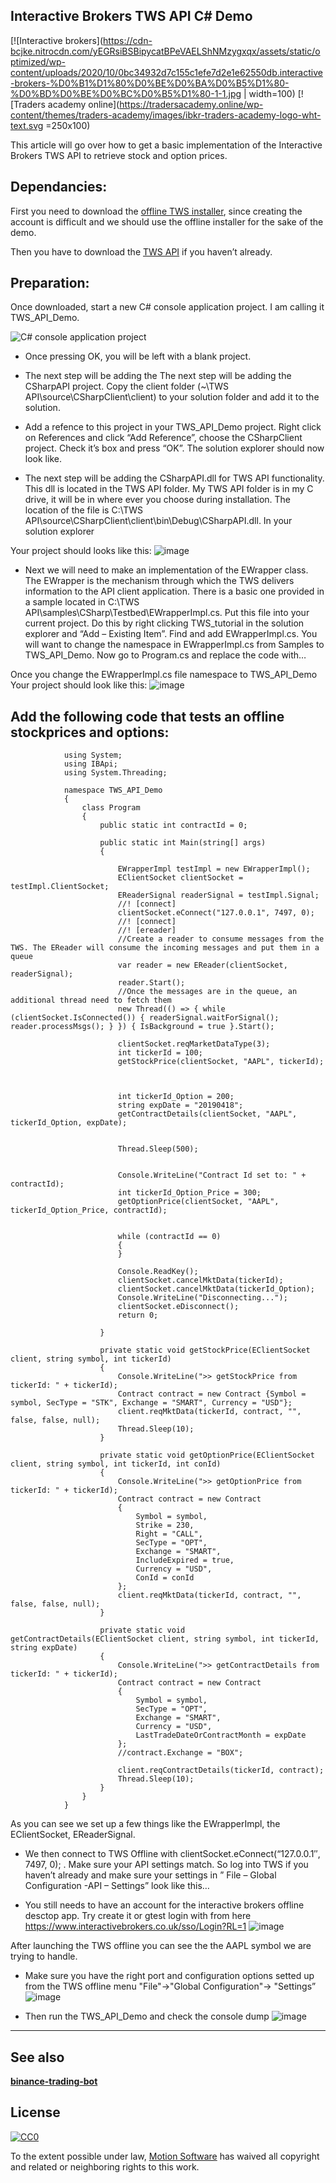 ## **Interactive Brokers TWS API C# Demo**

[![Interactive brokers](https://cdn-bcjke.nitrocdn.com/yEGRsiBSBipycatBPeVAELShNMzygxqx/assets/static/optimized/wp-content/uploads/2020/10/0bc34932d7c155c1efe7d2e1e62550db.interactive-brokers-%D0%B1%D1%80%D0%BE%D0%BA%D0%B5%D1%80-%D0%BD%D0%BE%D0%BC%D0%B5%D1%80-1-1.jpg | width=100)
[![Traders academy online](https://tradersacademy.online/wp-content/themes/traders-academy/images/ibkr-traders-academy-logo-wht-text.svg =250x100)

This article will go over how to get a basic implementation of the Interactive Brokers TWS API to retrieve stock and option prices.

## **Dependancies:**

First you need to download the [offline TWS installer](https://www.interactivebrokers.com/en/index.php?f=15875), since creating the account is difficult and we should use the offline installer for the sake of the demo. 

Then you have to download the [TWS API](https://www.interactivebrokers.com/en/index.php?f=5041) if you haven’t already. 

## **Preparation:**

Once downloaded, start a new C# console application project. 
I am calling it TWS_API_Demo.

![C# console application project](https://user-images.githubusercontent.com/25592914/107505574-9516b000-6ba5-11eb-9ce7-39d7351ba799.jpg)

 - Once pressing OK, you will be left with a blank project. 

 - The next step will be adding the The next step will be adding the CSharpAPI project. Copy the client folder (~\TWS API\source\CSharpClient\client) to your solution folder and add it to the solution.

 - Add a refence to this project in your TWS_API_Demo project. Right click on References and click “Add Reference”, choose the CSharpClient project. Check it’s box and press “OK”. The solution explorer should now look like.

 - The next step will be adding the CSharpAPI.dll for TWS API functionality. This dll is located in the TWS API folder. My TWS API folder is in my C drive, it will be in where ever you choose during installation. The location of the file is C:\TWS API\source\CSharpClient\client\bin\Debug\CSharpAPI.dll. In your solution explorer

 Your project should looks like this:
![image](https://user-images.githubusercontent.com/25592914/107507296-08b9bc80-6ba8-11eb-868c-1ac81d8d305a.png)

 - Next we will need to make an implementation of the EWrapper class. The EWrapper is the mechanism through which the TWS delivers information to the API client application. There is a basic one provided in a sample located in C:\TWS API\samples\CSharp\Testbed\EWrapperImpl.cs. Put this file into your current project. Do this by right clicking TWS_tutorial in the solution explorer and “Add – Existing Item”. Find and add EWrapperImpl.cs. You will want to change the namespace in EWrapperImpl.cs from Samples to TWS_API_Demo. Now go to Program.cs and replace the code with…

Once you change the EWrapperImpl.cs file namespace to TWS_API_Demo Your project should look like this:
![image](https://user-images.githubusercontent.com/25592914/107507540-62ba8200-6ba8-11eb-86c8-66907a3a1b45.png)


## **Add the following code that tests an offline stockprices and options:**

				using System;
				using IBApi;
				using System.Threading;

				namespace TWS_API_Demo
				{
					class Program
					{
						public static int contractId = 0;

						public static int Main(string[] args)
						{

							EWrapperImpl testImpl = new EWrapperImpl();
							EClientSocket clientSocket = testImpl.ClientSocket;
							EReaderSignal readerSignal = testImpl.Signal;
							//! [connect]
							clientSocket.eConnect("127.0.0.1", 7497, 0);
							//! [connect]
							//! [ereader]
							//Create a reader to consume messages from the TWS. The EReader will consume the incoming messages and put them in a queue
							var reader = new EReader(clientSocket, readerSignal);
							reader.Start();
							//Once the messages are in the queue, an additional thread need to fetch them
							new Thread(() => { while (clientSocket.IsConnected()) { readerSignal.waitForSignal(); reader.processMsgs(); } }) { IsBackground = true }.Start();

							clientSocket.reqMarketDataType(3);
							int tickerId = 100;
							getStockPrice(clientSocket, "AAPL", tickerId);



							int tickerId_Option = 200;
							string expDate = "20190418";
							getContractDetails(clientSocket, "AAPL", tickerId_Option, expDate);


							Thread.Sleep(500);


							Console.WriteLine("Contract Id set to: " + contractId);
							int tickerId_Option_Price = 300;
							getOptionPrice(clientSocket, "AAPL", tickerId_Option_Price, contractId);


							while (contractId == 0)
							{
							}

							Console.ReadKey();
							clientSocket.cancelMktData(tickerId);
							clientSocket.cancelMktData(tickerId_Option);
							Console.WriteLine("Disconnecting...");
							clientSocket.eDisconnect();
							return 0;

						}

						private static void getStockPrice(EClientSocket client, string symbol, int tickerId)
						{
							Console.WriteLine(">> getStockPrice from tickerId: " + tickerId);
							Contract contract = new Contract {Symbol = symbol, SecType = "STK", Exchange = "SMART", Currency = "USD"};
							client.reqMktData(tickerId, contract, "", false, false, null);
							Thread.Sleep(10);
						}

						private static void getOptionPrice(EClientSocket client, string symbol, int tickerId, int conId)
						{
							Console.WriteLine(">> getOptionPrice from tickerId: " + tickerId);
							Contract contract = new Contract
							{
								Symbol = symbol,
								Strike = 230,
								Right = "CALL",
								SecType = "OPT",
								Exchange = "SMART",
								IncludeExpired = true,
								Currency = "USD",
								ConId = conId
							};
							client.reqMktData(tickerId, contract, "", false, false, null);
						}

						private static void getContractDetails(EClientSocket client, string symbol, int tickerId, string expDate)
						{
							Console.WriteLine(">> getContractDetails from tickerId: " + tickerId);
							Contract contract = new Contract
							{
								Symbol = symbol,
								SecType = "OPT",
								Exchange = "SMART",
								Currency = "USD",
								LastTradeDateOrContractMonth = expDate
							};
							//contract.Exchange = "BOX";

							client.reqContractDetails(tickerId, contract);
							Thread.Sleep(10);
						}
					}
				}

As you can see we set up a few things like the EWrapperImpl, the EClientSocket, EReaderSignal.

 - We then connect to TWS Offline with clientSocket.eConnect(“127.0.0.1″, 7497, 0); . Make sure your API settings match. So log into TWS if you haven’t already and make sure your settings in ” File – Global Configuration -API – Settings” look like this…

 - You still needs to have an account for the interactive brokers offline desctop app. Try create it or gtest login with from here https://www.interactivebrokers.co.uk/sso/Login?RL=1
 ![image](https://user-images.githubusercontent.com/25592914/107509793-b5496d80-6bab-11eb-94a9-f16540950dc7.png)

After launching the TWS offline you can see the the AAPL symbol we are trying to handle.

 - Make sure you have the right port and configuration options setted up from the TWS offline menu "File"->"Global Configuration"-> "Settings”
![image](https://user-images.githubusercontent.com/25592914/107508422-a95cac00-6ba9-11eb-9253-6efb7ced3058.png)

 - Then run the TWS_API_Demo and check the console dump
![image](https://user-images.githubusercontent.com/25592914/107509531-5e439880-6bab-11eb-8353-db2cbe393598.png)

---
## See also

 [**binance-trading-bot**](https://github.com/motion-software/binance-trading-bot)


## License

[![CC0](https://licensebuttons.net/p/zero/1.0/88x31.png)](https://creativecommons.org/publicdomain/zero/1.0/)

To the extent possible under law, [Motion Software](https://motion-software.com) has waived all copyright and related or neighboring rights to this work.